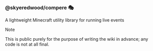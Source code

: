 ### @skyeredwood/compere 🎭
A lightweight Minecraft utility library for running live events

> [!NOTE]
> This is public purely for the purpose of writing the wiki in advance; any code is not at all final.

